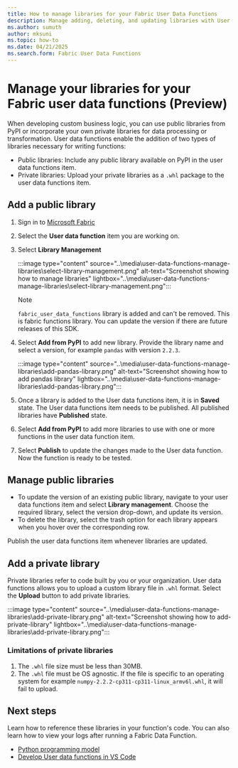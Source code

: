 ```yaml
---
title: How to manage libraries for your Fabric User Data Functions
description: Manage adding, deleting, and updating libraries with User data functions in Fabric.
ms.author: sumuth
author: mksuni
ms.topic: how-to
ms.date: 04/21/2025
ms.search.form: Fabric User Data Functions
---
```


# Manage your libraries for your Fabric user data functions (Preview)

When developing custom business logic, you can use public libraries from PyPI or incorporate your own private libraries for data processing or transformation. User data functions enable the addition of two types of libraries necessary for writing functions:
- Public libraries: Include any public library available on PyPI in the user data functions item.
- Private libraries: Upload your private libraries as a `.whl` package to the user data functions item.

## Add a public library 

1. Sign in to [Microsoft Fabric ](https://app.fabric.microsoft.com)

2. Select the **User data function** item you are working on. 

3. Select **Library Management**

   :::image type="content" source="..\media\user-data-functions-manage-libraries\select-library-management.png" alt-text="Screenshot showing how to manage libraries" lightbox="..\media\user-data-functions-manage-libraries\select-library-management.png":::

   >[!NOTE]
   > `fabric_user_data_functions` library is added and can't be removed. This is fabric functions library. You can update the version if there are future releases of this SDK. 

4. Select **Add from PyPI** to add new library. Provide the library name and select a version, for example `pandas` with version `2.2.3`.

   :::image type="content" source="..\media\user-data-functions-manage-libraries\add-pandas-library.png" alt-text="Screenshot showing how to add pandas library" lightbox="..\media\user-data-functions-manage-libraries\add-pandas-library.png":::

6. Once a library is added to the User data functions item, it is in **Saved** state. The User data functions item needs to be published. All published libraries have **Published** state.

7. Select **Add from PyPI** to add more libraries to use with one or more functions in the user data function item.

8. Select **Publish** to update the changes made to the User data function. Now the function is ready to be tested.

## Manage public libraries
- To update the version of an existing public library, navigate to your user data functions item and select **Library management**. Choose the required library, select the version drop-down, and update its version.
- To delete the library, select the trash option for each library appears when you hover over the corresponding row.

Publish the user data functions item whenever libraries are updated. 

## Add a private library 
Private libraries refer to code built by you or your organization. User data functions allows you to upload a custom library file in `.whl` format. Select the **Upload** button to add private libraries. 

:::image type="content" source="..\media\user-data-functions-manage-libraries\add-private-library.png" alt-text="Screenshot showing how to add-private-library" lightbox="..\media\user-data-functions-manage-libraries\add-private-library.png":::

### Limitations of private libraries 
1. The `.whl` file size must be less than 30MB.
2. The `.whl` file must be OS agnostic. If the file is specific to an operating system for example `numpy-2.2.2-cp311-cp311-linux_armv6l.whl`, it will fail to upload. 

## Next steps
Learn how to reference these libraries in your function's code. You can also learn how to view your logs after running a Fabric Data Function.

- [Python programming model](./python-programming-model.md)
- [Develop User data functions in VS Code](./create-user-data-functions-vs-code.md)
